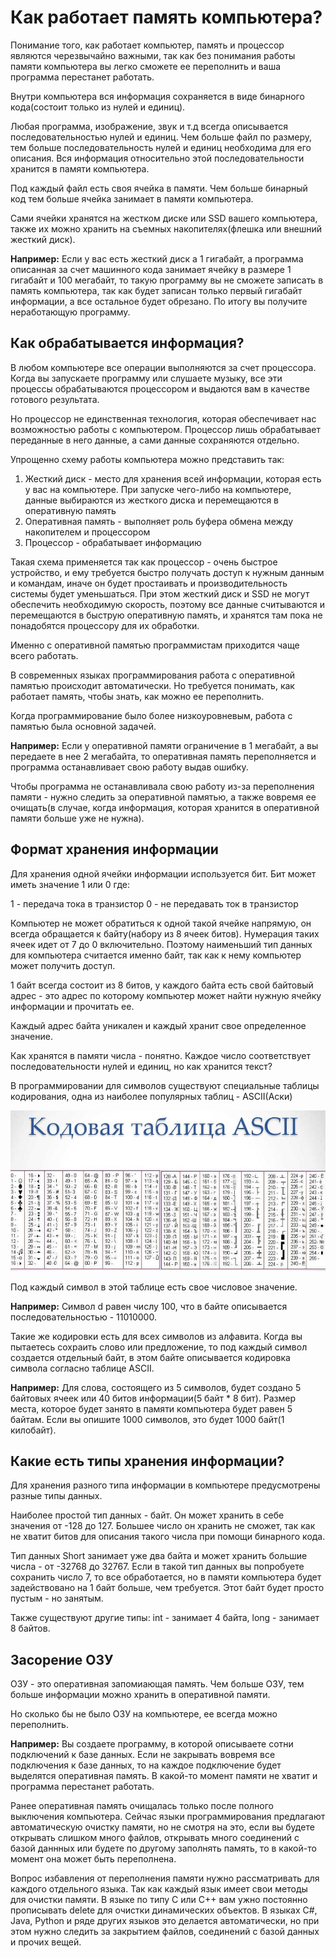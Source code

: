 # Как работает память компьютера?
Понимание того, как работает компьютер, память и процессор являются черезвычайно важными, так как без понимания работы памяти компьютера вы легко сможете ее переполнить и ваша программа перестанет работать.

Внутри компьютера вся информация сохраняется в виде бинарного кода(состоит только из нулей и единиц).

Любая программа, изображение, звук и т.д всегда описывается последовательностью нулей и единиц. Чем больше файл по размеру, тем больше последовательность нулей и единиц необходима для его описания. Вся информация относительно этой последовательности хранится в памяти компьютера.

Под каждый файл есть своя ячейка в памяти. Чем больше бинарный код тем больше ячейка занимает в памяти компьютера.

Сами ячейки хранятся на жестком диске или SSD вашего компьютера, также их можно хранить на съемных накопителях(флешка или внешний жесткий диск).

**Например:** Если у вас есть жесткий диск а 1 гигабайт, а программа описанная за счет машинного кода занимает ячейку в размере 1 гигабайт и 100 мегабайт, то такую программу вы не сможете записать в память компьютера, так как будет записан только первый гигабайт информации, а все остальное будет обрезано. По итогу вы получите неработающую программу.

## Как обрабатывается информация?
В любом компьютере все операции выполняются за счет процессора. Когда вы запускаете программу или слушаете музыку, все эти процессы обрабатываются процессором и выдаются вам в качестве готового результата.

Но процессор не единственная технология, которая обеспечивает нас возможностью работы с компьютером. Процессор лишь обрабатывает переданные в него данные, а сами данные сохраняются отдельно.

Упрощенно схему работы компьютера можно представить так:
1. Жесткий диск - место для хранения всей информации, которая есть у вас на компьютере. При запуске чего-либо на компьютере, данные выбираются из жесткого диска и перемещаются в оперативную память
2. Оперативная память - выполняет роль буфера обмена между накопителем и процессором
3. Процессор - обрабатывает информацию

Такая схема применяется так как процессор - очень быстрое устройство, и ему требуется быстро получать доступ к нужным данным и командам, иначе он будет простаивать и производительность системы будет уменьшаться. При этом жесткий диск и SSD не могут обеспечить необходимую скорость, поэтому все данные считываются и перемещаются в быструю оперативную память, и хранятся там пока не понадобятся процессору для их обработки.

Именно с оперативной памятью программистам приходится чаще всего работать.

В современных языках программирования работа с оперативной памятью происходит автоматически. Но требуется понимать, как работает память, чтобы знать, как можно ее переполнить.

Когда программирование было более низкоуровневым, работа с памятью была основной задачей.

**Например:** Если у оперативной памяти ограничение в 1 мегабайт, а вы передаете в нее 2 мегабайта, то оперативная память переполняется и программа останавливает свою работу выдав ошибку.

Чтобы программа не останавливала свою работу из-за переполнения памяти - нужно следить за оперативной памятью, а также вовремя ее очищать(в случае, когда информация, которая хранится в оперативной памяти больше уже не нужна).

## Формат хранения информации
Для хранения одной ячейки информации используется бит. Бит может иметь значение 1 или 0 где:

1 - передача тока в транзистор
0 - не передавать ток в транзистор

Компьютер не может обратиться к одной такой ячейке напрямую, он всегда обращается к байту(набору из 8 ячеек битов). Нумерация таких ячеек идет от 7 до 0 включительно. Поэтому наименьший тип данных для компьютера считается именно байт, так как к нему компьютер может получить доступ. 

1 байт всегда состоит из 8 битов, у каждого байта есть свой байтовый адрес - это адрес по которому компьютер может найти нужную ячейку информации и прочитать ее.

Каждый адрес байта уникален и каждый хранит свое определенное значение.

Как хранятся в памяти числа - понятно. Каждое число соответствует последовательности нулей и единиц, но как хранится текст?

В программировании для символов существуют специальные таблицы кодирования, одна из наиболее популярных таблиц - ASCII(Аски)

![Таблица символов ASCII](https://github.com/Barsuchek/Basics-Of-Programming/blob/main/Photo/ASCII.png)

Под каждый символ в этой таблице есть свое числовое значение.

**Например:** Символ d равен числу 100, что в байте описывается последовательностью - 11010000.

Такие же кодировки есть для всех символов из алфавита. Когда вы пытаетесь сохраить слово или предложение, то под каждый символ создается отдельный байт, в этом байте описывается кодировка символа согласно таблице ASCII.

**Например:** Для слова, состоящего из 5 символов, будет создано 5 байтовых ячеек или 40 битов информации(5 байт * 8 бит). Размер места, которое будет занято в памяти компьютера будет равен 5 байтам. Если вы опишите 1000 символов, это будет 1000 байт(1 килобайт).

## Какие есть типы хранения информации?
Для хранения разного типа информации в компьютере предусмотрены разные типы данных.

Наиболее простой тип данных - байт. Он может хранить в себе значения от -128 до 127. Большее число он хранить не сможет, так как не хватит битов для описания такого числа при помощи бинарного кода.

Тип данных Short занимает уже два байта и может хранить большие числа - от -32768 до 32767. Если в такой тип данных вы попробуете сохранить число 7, то все обработается, но в памяти компьютера будет задействовано на 1 байт больше, чем требуется. Этот байт будет просто пустым - но занятым.

Также существуют другие типы: int - занимает 4 байта, long - занимает 8 байтов.

## Засорение ОЗУ
ОЗУ - это оперативная запомиающая память. Чем больше ОЗУ, тем больше информации можно хранить в оперативной памяти.

Но сколько бы не было ОЗУ на компьютере, ее всегда можно переполнить.

**Например:** Вы создаете программу, в которой описываете сотни подключений к базе данных. Если не закрывать вовремя все подключения к базе данных, то на каждое подключение будет выделятся оперативная память. В какой-то момент памяти не хватит и программа перестанет работать.

Ранее оперативная память очищалась только после полного выключения компьютера. Сейчас языки программирования предлагают автоматическую очистку памяти, но не смотря на это, если вы будете открывать слишком много файлов, открывать много соединений с базой даннных или будете по другому заполнять память, то в какой-то момент она может быть переполнена.

Вопрос избавления от переполнения памяти нужно рассматривать для каждого отдельного языка. Так как каждый язык имеет свои методы для очистки памяти. В языке по типу С или С++ вам ужно постоянно прописывать delete для очистки динамических объектов. В языках C#, Java, Python и ряде других языков это делается автоматически, но при этом нужно следить за закрытием файлов, соединений с базой данных и прочих вещей.